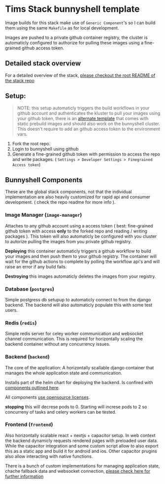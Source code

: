 # Tims Stack bunnyshell template

Image builds for this stack make use of `Generic Component`'s so I can build them using the same `Makefile` as for local development.

Images are pushed to a private github container registry, the cluster is automaticly configured to authorize for pulling these images using a fine-grained github access token.

## Detailed stack overview

For a detailed overview of the stack, [please checkout the root README of the stack repo](https://github.com/tbscode/tims-stack-anystack/blob/main/README.md)

## Setup:

> NOTE: this setup automaticly triggers the build workflows in your github account and authenticates the kluster to pull your images using your github token, there is an [alternate template](../../../.bunnyshell/templates/tims-stack-django-nextjs-static/README.md) that comes with static prebuild images and should also work on the bunnyshell cluster. This doesn't require to add an github access token to the environment vars.

1. Fork the root repo.
2. Login to bunnyshell using github
3. Generate a fine-grained github token with permission to access the repo and write packages. ( `Settings > Developer Settings > Finegrained Access token`)

## Bunnyshell Components

These are the global stack components, not that the individual implementation are also heavily customized for rapid api and consumer development. ( check the repo readme for more info ).

### Image Manager (`image-manager`)

Attaches to any github account using a access token ( best: fine-grained github token with access **only** to the forked repo and reading / writing packages ). This token will also automaticly be configured with you cluster to autorize pulling the images from you private github registry.

**Deploying** this container automaticly triggers a github workflow to build your images and then push them to your github registry. The container will wait for the github actions to complete by polling the workflow api's and will raise an error if any build fails.

**Destroying** this images automaticly deletes the images from your registry.

### Database (`postgres`)

Simple postgress db setupup to automaticly connect to from the django backend. The backend will also automaticly populate this with some test users.

### Redis (`redis`)

Simple redis server for celey worker communication and websocket channel communication. This is required for horizontally scaling the backend container without any concurrency issues.

### Backend (`backend`)

The core of the application: A horizontally scallable django container that manages the whole application state and communication.

Installs part of the helm chart for deploying the backend. Is confired with [components outlined here](TODO).

All components [use opensource licenses]().

**stopping** this will decrese pods to 0. Starting will increse pods to 2 so concurreny of tasks and celery workers can be tested.

### Frontend (`frontend`)

Also horizontally scalable react + nextjs + capacitor setup. In web context the backend dynamicly requests rendered pages with preloaded user data.
While the capacitor integration and some custom script allow to also export this as a static app and build it for android and ios. Other capacitor prugins also allow interacting with native functions. 

There is a bunch of custom implementations for managing application state, chache fallback data and websocket connection, [please check here for further information]()


